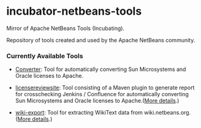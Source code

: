 # incubator-netbeans-tools
Mirror of Apache NetBeans Tools (Incubating).

Repository of tools created and used by the Apache NetBeans community.

### Currently Available Tools

   * [Converter](https://github.com/apache/incubator-netbeans-tools/tree/master/convert): Tool for automatically converting Sun Microsystems and Oracle licenses to Apache.
   
   * [licensereviewsite](https://github.com/apache/incubator-netbeans-tools/tree/master/licensereviewsite): Tool consisting of a Maven plugin to generate report for crosschecking Jenkins / Confluence for automatically converting Sun Microsystems and Oracle licenses to Apache.([More details](https://github.com/apache/incubator-netbeans-tools/pull/2).)

   * [wiki-export](https://github.com/apache/incubator-netbeans-tools/tree/master/wiki-export): Tool for extracting WikiText data from wiki.netbeans.org. ([More details](https://github.com/apache/incubator-netbeans-tools/pull/4).)
